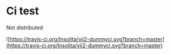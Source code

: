 Ci test
=======
Not distributed

![https://travis-ci.org/Insolita/yii2-dummyci.svg?branch=master](https://travis-ci.org/Insolita/yii2-dummyci.svg?branch=master)